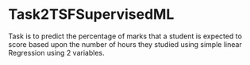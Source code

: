 # Task2TSFSupervisedML
Task is to predict the percentage of marks that a student is expected to score based upon the number of hours they studied using simple linear Regression using 2 variables.
